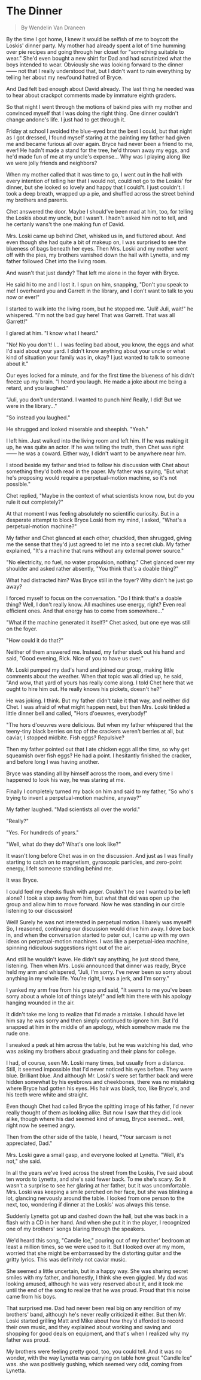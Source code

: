 # The Dinner

> By Wendelin Van Draneen

By the time I got home, I knew it would be selfish of me to boycott the Loskis' dinner party. My mother had already spent a lot of time humming over pie recipes and going through her closet for "something suitable to wear." She'd even bought a new shirt for Dad and had scrutinized what the boys intended to wear. Obviously she was looking forward to the dinner —— not that I really understood that, but I didn't want to ruin everything by telling her about my newfound hatred of Bryce.

And Dad felt bad enough about David already. The last thing he needed was to hear about crackpot comments made by immature eighth graders.

So that night I went through the motions of bakind pies with my mother and convinced myself that I was doing the right thing. One dinner couldn't change andone's life. I just had to get through it.

Friday at school I avoided the blue-eyed brat the best I could, but that night as I got dressed, I found myself staring at the painting my father had given me and became furious all over again. Bryce had never been a friend to me, ever! He hadn't made a stand for the tree, he'd thrown away my eggs, and he'd made fun of me at my uncle's expense... Why was I playing along like we were jolly friends and neighbors?

When my mother called that it was time to go, I went out in the hall with every intention of telling her that I would not, could not go to the Loskis' for dinner, but she looked so lovely and happy that I could't. I just couldn't. I took a deep breath, wrapped up a pie, and shuffled across the street behind my brothers and parents.

Chet answered the door. Maybe I should've been mad at him, too, for telling the Loskis about my uncle, but I wasn't. I hadn't asked him not to tell, and he certanly wans't the one making fun of David.

Mrs. Loski came up behind Chet, whisked us in, and fluttered about. And even though she had quite a bit of makeup on, I was surprised to see the blueness of bags beneath her eyes. Then Mrs. Loski and my mother went off with the pies, my brothers vanished down the hall with Lynetta, and my father followed Chet into the living room.

And wasn't that just dandy? That left me alone in the foyer with Bryce.

He said hi to me and I lost it. I spun on him, snapping, "Don't you speak to me! I overheard you and Garrett in the library, and I don't want to talk to you now or ever!"

I started to walk into the living room, but he stopped me. "Juli! Juli, wait!" he whispered. "I'm not the bad guy here! That was Garrett. That was all Garrett!"

I glared at him. "I know what I heard."

"No! No you don't! I... I was feeling bad about, you know, the eggs and what I'd said about your yard. I didn't know anything about your uncle or what kind of situation your family was in, okay? I just wanted to talk to someone about it."

Our eyes locked for a minute, and for the first time the blueness of his didn't freeze up my brain. "I heard you laugh. He made a joke about me being a retard, and you laughed."

"Juli, you don't understand. I wanted to punch him! Really, I did! But we were in the library..."

"So instead you laughed."

He shrugged and looked miserable and sheepish. "Yeah."

I left him. Just walked into the living room and left him. If he was making it up, he was quite an actor. If he was telling the truth, then Chet was right —— he was a coward. Either way, I didn't want to be anywhere near him.

I stood beside my father and tried to follow his discussion with Chet about something they'd both read in the paper. My father was saying, "But what he's proposing would require a perpetual-motion machine, so it's not possible."

Chet replied, "Maybe in the context of what scientists know now, but do you rule it out completely?"

At that moment I was feeling absolutely no scientific curiosity. But in a desperate attempt to block Bryce Loski from my mind, I asked, "What's a perpetual-motion machine?"

My father and Chet glanced at each other, chuckled, then shrugged, giving me the sense that they'd just agreed to let me into a secret club. My father explained, "It's a machine that runs without any external power source."

"No electricity, no fuel, no water propulsion, nothing." Chet glanced over my shoulder and asked rather absently, "You think that's a doable thing?"

What had distracted him? Was Bryce still in the foyer? Why didn't he just go away?

I forced myself to focus on the conversation. "Do I think that's a doable thing? Well, I don't really know. All machines use energy, right? Even real efficient ones. And that energy has to come from somewhere..."

"What if the machine generated it itself?" Chet asked, but one eye was still on the foyer.

"How could it do that?"

Neither of them answered me. Instead, my father stuck out his hand and said, "Good evening, Rick. Nice of you to have us over."

Mr. Loski pumped my dad's hand and joined our group, making little comments about the weather. When that topic was all dried up, he said, "And wow, that yard of yours has really come along. I told Chet here that we ought to hire him out. He really knows his pickets, doesn't he?"

He was joking. I think. But my father didn't take it that way, and neither did Chet. I was afraid of what might happen next, but then Mrs. Loski tinkled a little dinner bell and called, "Hors d'oeuvres, everybody!"

"The hors d'oeuvres were delicious. But when my father whispered that the teeny-tiny black berries on top of the crackers weren't berries at all, but caviar, I stopped midbite. Fish eggs? Repulsive?

Then my father pointed out that I ate chicken eggs all the time, so why get squeamish over fish eggs? He had a point. I hesitantly finished the cracker, and before long I was having another.

Bryce was standing all by himself across the room, and every time I happened to look his way, he was staring at me.

Finally I completely turned my back on him and said to my father, "So who's trying to invent a perpetual-motion machine, anyway?"

My father laughed. "Mad scientists all over the world."

"Really?"

"Yes. For hundreds of years."

"Well, what do they do? What's one look like?"

It wasn't long before Chet was in on the discussion. And just as I was finally starting to catch on to magnetism, gyroscopic particles, and zero-point energy, I felt someone standing behind me.

It was Bryce.

I could feel my cheeks flush with anger. Couldn't he see I wanted to be left alone? I took a step away from him, but what that did was open up the group and allow him to move forward. Now he was standing in our circle listening to our discussion!

Well! Surely he was not interested in perpetual motion. I barely was myself! So, I reasoned, continuing our discussion would drive him away. I dove back in, and when the conversation started to peter out, I came up with my own ideas on perpetual-motion machines. I was like a perpetual-idea machine, spinning ridiculous suggestions right out of the air.

And still he wouldn't leave. He didn't say anything, he just stood there, listening. Then when Mrs. Loski announced that dinner was ready, Bryce held my arm and whispered, "Juli, I'm sorry. I've never been so sorry about anything in my whole life. You're right, I was a jerk, and I'm sorry."

I yanked my arm free from his grasp and said, "It seems to me you've been sorry about a whole lot of things lately!" and left him there with his apology hanging wounded in the air.

It didn't take me long to realize that I'd made a mistake. I should have let him say he was sorry and then simply continued to ignore him. But I'd snapped at him in the middle of an apology, which somehow made me the rude one.

I sneaked a peek at him across the table, but he was watching his dad, who was asking my brothers about graduating and their plans for college.

I had, of course, seen Mr. Loski many times, but usually from a distance. Still, it seemed impossible that I'd never noticed his eyes before. They were blue. Brilliant blue. And although Mr. Loski's were set farther back and were hidden somewhat by his eyebrows and cheekbones, there was no mistaking where Bryce had gotten his eyes. His hair was black, too, like Bryce's, and his teeth were white and straight.

Even though Chet had called Bryce the spitting image of his father, I'd never really thought of them as looking alike. But now I saw that they did look alike, though where his dad seemed kind of smug, Bryce seemed... well, right now he seemed angry.

Then from the other side of the table, I heard, "Your sarcasm is not appreciated, Dad."

Mrs. Loski gave a small gasp, and everyone looked at Lynetta. "Well, it's not," she said.

In all the years we've lived across the street from the Loskis, I've said about ten words to Lynetta, and she's said fewer back. To me she's scary. So it wasn't a surprise to see her glaring at her father, but it was uncomfortable. Mrs. Loski was keeping a smile perched on her face, but she was blinking a lot, glancing nervously around the table. I looked from one person to the next, too, wondering if dinner at the Loskis' was always this tense.

Suddenly Lynetta got up and dashed down the hall, but she was back in a flash with a CD in her hand. And when she put it in the player, I recognized one of my brothers' songs blaring through the speakers.

We'd heard this song, "Candle Ice," pouring out of my brother' bedroom at least a million times, so we were used to it. But I looked over at my mom, worried that she might be embarrassed by the distorting guitar and the gritty lyrics. This was definitely not caviar music.

She seemed a little uncertain, but in a happy way. She was sharing secret smiles with my father, and honestly, I think she even giggled. My dad was looking amused, although he was very reserved about it, and it took me until the end of the song to realize that he was proud. Proud that this noise came from his boys.

That surprised me. Dad had never been real big on any rendition of my brothers' band, although he's never really criticized it either. But then Mr. Loski started grilling Matt and Mike about how they'd afforded to record their own music, and they explained about working and saving and shopping for good deals on equipment, and that's when I realized why my father was proud.

My brothers were feeling pretty good, too, you could tell. And it was no wonder, with the way Lynetta was carrying on table how great "Candle Ice" was. she was positively gushing, which seemed very odd, coming from Lynetta.